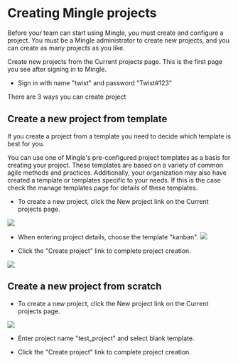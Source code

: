 # Creating Mingle projects

Before your team can start using Mingle, you must create and configure a project. You must be a Mingle administrator to create new projects, and you can create as many projects as you like.

Create new projects from the Current projects page. This is the first page you see after signing in to Mingle.

* Sign in with name "twist" and password "Twist#123"

There are 3 ways you can create project

## Create a new project from template

If you create a project from a template you need to decide which template is best for you.

You can use one of Mingle's pre-configured project templates as a basis for creating your project. These templates are based on a variety of common agile methods and practices. Additionally, your organization may also have created a template or templates specific to your needs. If this is the case check the manage templates page for details of these templates.

* To create a new project, click the New project link on the Current projects page.

![](http://www.thoughtworks.com/products/docs/mingle/current/help/resources/images/installation/create_new_project_link.png)

* When entering project details, choose the template "kanban".
![](http://www.thoughtworks.com/products/docs/mingle/current/help/resources/images/installation/new_project_from_template.png)

* Click the "Create project" link to complete project creation.

![](http://www.thoughtworks.com/products/docs/mingle/current/help/resources/images/installation/complete_create_project_link.png)

## Create a new project from scratch

* To create a new project, click the New project link on the Current projects page.

![](http://www.thoughtworks.com/products/docs/mingle/current/help/resources/images/installation/create_new_project_link.png)

* Enter project name "test_project" and select blank template.

* Click the "Create project" link to complete project creation.








